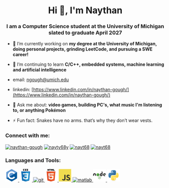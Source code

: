 <h1 align="center">Hi 👋, I'm Naythan</h1>
<h3 align="center">I am a Computer Science student at the University of Michigan slated to graduate April 2027</h3>

- 🔭 I’m currently working on **my degree at the University of Michigan, doing personal projects, grinding LeetCode, and pursuing a SWE career!**

- 🌱 I’m continuing to learn **C/C++, embedded systems, machine learning and artificial intelligence**

- email: [ngough@umich.edu](ngough@umich.edu)

- linkedin: [https://www.linkedin.com/in/naythan-gough/](https://www.linkedin.com/in/naythan-gough/)

- 💬 Ask me about: **video games, building PC's, what music I'm listening to, or anything Pokémon**

- ⚡ Fun fact: Snakes have no arms. that’s why they don’t wear vests.

<h3 align="left">Connect with me:</h3>
<p align="left">
<a href="https://linkedin.com/in/naythan-gough" target="blank"><img align="center" src="https://raw.githubusercontent.com/rahuldkjain/github-profile-readme-generator/master/src/images/icons/Social/linked-in-alt.svg" alt="naythan-gough" height="30" width="40" /></a>
<a href="https://instagram.com/nayty68y" target="blank"><img align="center" src="https://raw.githubusercontent.com/rahuldkjain/github-profile-readme-generator/master/src/images/icons/Social/instagram.svg" alt="nayty68y" height="30" width="40" /></a>
<a href="https://www.hackerrank.com/nayt68" target="blank"><img align="center" src="https://raw.githubusercontent.com/rahuldkjain/github-profile-readme-generator/master/src/images/icons/Social/hackerrank.svg" alt="nayt68" height="30" width="40" /></a>
<a href="https://www.leetcode.com/nayt68" target="blank"><img align="center" src="https://raw.githubusercontent.com/rahuldkjain/github-profile-readme-generator/master/src/images/icons/Social/leet-code.svg" alt="nayt68" height="30" width="40" /></a>
</p>

<h3 align="left">Languages and Tools:</h3>
<p align="left"> <a href="https://www.cprogramming.com/" target="_blank" rel="noreferrer"> <img src="https://raw.githubusercontent.com/devicons/devicon/master/icons/c/c-original.svg" alt="c" width="40" height="40"/> </a> <a href="https://www.w3schools.com/css/" target="_blank" rel="noreferrer"> <img src="https://raw.githubusercontent.com/devicons/devicon/master/icons/css3/css3-original-wordmark.svg" alt="css3" width="40" height="40"/> </a> <a href="https://git-scm.com/" target="_blank" rel="noreferrer"> <img src="https://www.vectorlogo.zone/logos/git-scm/git-scm-icon.svg" alt="git" width="40" height="40"/> </a> <a href="https://www.w3.org/html/" target="_blank" rel="noreferrer"> <img src="https://raw.githubusercontent.com/devicons/devicon/master/icons/html5/html5-original-wordmark.svg" alt="html5" width="40" height="40"/> </a> <a href="https://developer.mozilla.org/en-US/docs/Web/JavaScript" target="_blank" rel="noreferrer"> <img src="https://raw.githubusercontent.com/devicons/devicon/master/icons/javascript/javascript-original.svg" alt="javascript" width="40" height="40"/> </a> <a href="https://www.mathworks.com/" target="_blank" rel="noreferrer"> <img src="https://upload.wikimedia.org/wikipedia/commons/2/21/Matlab_Logo.png" alt="matlab" width="40" height="40"/> </a> <a href="https://nodejs.org" target="_blank" rel="noreferrer"> <img src="https://raw.githubusercontent.com/devicons/devicon/master/icons/nodejs/nodejs-original-wordmark.svg" alt="nodejs" width="40" height="40"/> </a> <a href="https://www.python.org" target="_blank" rel="noreferrer"> <img src="https://raw.githubusercontent.com/devicons/devicon/master/icons/python/python-original.svg" alt="python" width="40" height="40"/> </a> </p>
